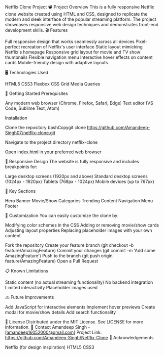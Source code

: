 Netflix Clone Project
📽️ Project Overview
This is a fully responsive Netflix clone website created using HTML and CSS, designed to replicate the modern and sleek interface of the popular streaming platform. The project showcases responsive web design techniques and demonstrates front-end development skills.
🎬 Features

Full responsive design that works seamlessly across all devices
Pixel-perfect recreation of Netflix's user interface
Static layout mimicking Netflix's homepage
Responsive grid layout for movie and TV show thumbnails
Flexible navigation menu
Interactive hover effects on content cards
Mobile-friendly design with adaptive layouts

🖥️ Technologies Used

HTML5
CSS3
Flexbox
CSS Grid
Media Queries

🚀 Getting Started
Prerequisites

Any modern web browser (Chrome, Firefox, Safari, Edge)
Text editor (VS Code, Sublime Text, Atom)

Installation

Clone the repository
bashCopygit clone https://github.com/Amandeep-Singh07/netflix-clone.git

Navigate to the project directory
netflix-clone

Open index.html in your preferred web browser

📱 Responsive Design
The website is fully responsive and includes breakpoints for:

Large desktop screens (1920px and above)
Standard desktop screens (1024px - 1920px)
Tablets (768px - 1024px)
Mobile devices (up to 767px)

🌟 Key Sections

Hero Banner
Movie/Show Categories
Trending Content
Navigation Menu
Footer

🔧 Customization
You can easily customize the clone by:

Modifying color schemes in the CSS
Adding or removing movie/show cards
Adjusting layout properties
Replacing placeholder images with your own content


Fork the repository
Create your feature branch (git checkout -b feature/AmazingFeature)
Commit your changes (git commit -m 'Add some AmazingFeature')
Push to the branch (git push origin feature/AmazingFeature)
Open a Pull Request

📋 Known Limitations

Static content (no actual streaming functionality)
No backend integration
Limited interactivity
Placeholder images used

🔜 Future Improvements

Add JavaScript for interactive elements
Implement hover previews
Create modal for movie/show details
Add search functionality

📄 License
Distributed under the MIT License. See LICENSE for more information.
👤 Contact
Amandeep Singh - [amandeep16052000@gmail.com]
Project Link: https://github.com/Amandeep-Singh/Netflix-Clone
🙏 Acknowledgements

Netflix (for design inspiration)
HTML5
CSS3
